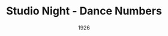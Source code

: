 ---
title: Studio Night - Dance Numbers
date: 1926
closing_date:
layout: productions
playbill:
Theatre: Theatre Jacksonville
cast:
- Performer: Elizabeth Trabue
crew:
orchestra:
---